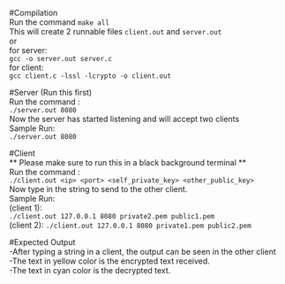 #Compilation  
Run the command `make all`  
This will create 2 runnable files `client.out` and `server.out`  
or  
for server:  
`gcc -o server.out server.c`  
for client:  
`gcc client.c -lssl -lcrypto -o client.out`  
  
#Server (Run this first)  
Run the command :  
`./server.out 8080`  
Now the server has started listening and will accept two clients  
Sample Run:  
`./server.out 8080`  
  
#Client  
** Please make sure to run this in a black background terminal **  
Run the command :  
`./client.out <ip> <port> <self_private_key> <other_public_key>`  
Now type in the string to send to the other client.  
Sample Run:  
(client 1):  
`./client.out 127.0.0.1 8080 private2.pem public1.pem`   
(client 2):
`./client.out 127.0.0.1 8080 private1.pem public2.pem`  

  
#Expected Output  
-After typing a string in a client, the output can be seen in the other client  
-The text in yellow color is the encrypted text received.  
-The text in cyan color is the decrypted text.  
